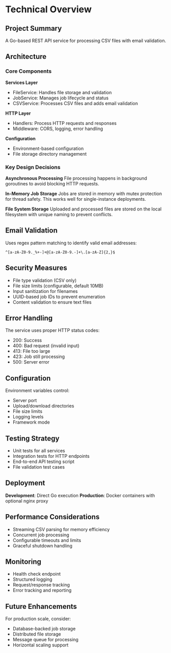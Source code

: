 # Technical Overview

## Project Summary

A Go-based REST API service for processing CSV files with email validation.

## Architecture

### Core Components

**Services Layer**
- FileService: Handles file storage and validation
- JobService: Manages job lifecycle and status
- CSVService: Processes CSV files and adds email validation

**HTTP Layer**
- Handlers: Process HTTP requests and responses
- Middleware: CORS, logging, error handling

**Configuration**
- Environment-based configuration
- File storage directory management

### Key Design Decisions

**Asynchronous Processing**
File processing happens in background goroutines to avoid blocking HTTP requests.

**In-Memory Job Storage**
Jobs are stored in memory with mutex protection for thread safety. This works well for single-instance deployments.

**File System Storage**
Uploaded and processed files are stored on the local filesystem with unique naming to prevent conflicts.

## Email Validation

Uses regex pattern matching to identify valid email addresses:
```regex
^[a-zA-Z0-9._%+-]+@[a-zA-Z0-9.-]+\.[a-zA-Z]{2,}$
```

## Security Measures

- File type validation (CSV only)
- File size limits (configurable, default 10MB)
- Input sanitization for filenames
- UUID-based job IDs to prevent enumeration
- Content validation to ensure text files

## Error Handling

The service uses proper HTTP status codes:
- 200: Success
- 400: Bad request (invalid input)
- 413: File too large
- 423: Job still processing
- 500: Server error

## Configuration

Environment variables control:
- Server port
- Upload/download directories
- File size limits
- Logging levels
- Framework mode

## Testing Strategy

- Unit tests for all services
- Integration tests for HTTP endpoints
- End-to-end API testing script
- File validation test cases

## Deployment

**Development**: Direct Go execution
**Production**: Docker containers with optional nginx proxy

## Performance Considerations

- Streaming CSV parsing for memory efficiency
- Concurrent job processing
- Configurable timeouts and limits
- Graceful shutdown handling

## Monitoring

- Health check endpoint
- Structured logging
- Request/response tracking
- Error tracking and reporting

## Future Enhancements

For production scale, consider:
- Database-backed job storage
- Distributed file storage
- Message queue for processing
- Horizontal scaling support
